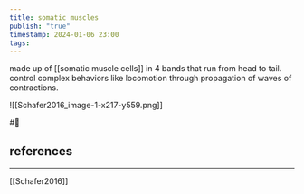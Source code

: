```yaml
---
title: somatic muscles
publish: "true"
timestamp: 2024-01-06 23:00
tags:
---
```

made up of [[somatic muscle cells]] in 4 bands that run from head to tail. control complex behaviors like locomotion through propagation of waves of contractions.


![[Schafer2016_image-1-x217-y559.png]]



#🥚 
## references
---
[[Schafer2016]]